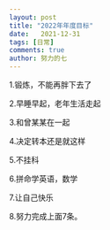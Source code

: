 ```yaml
---
layout: post
title: "2022年年度目标"
date:   2021-12-31
tags: [日常]
comments: true
author: 努力的七
---
```


<!-- more -->

1.锻炼，不能再胖下去了

2.早睡早起，老年生活走起

3.和曾某某在一起

4.决定转本还是就这样

5.不挂科

6.拼命学英语，数学

7.让自己快乐

8.努力完成上面7条。
